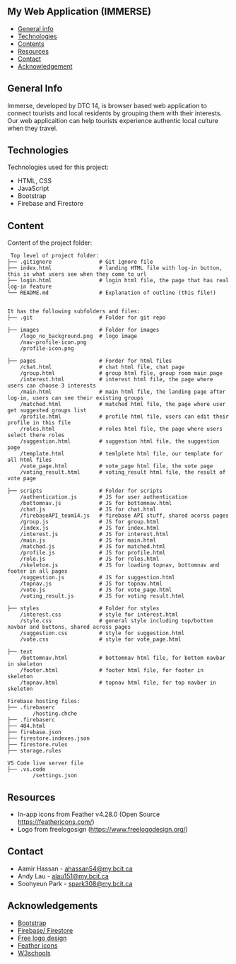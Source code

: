 ## My Web Application (IMMERSE)

* [General info](#general-info)
* [Technologies](#technologies)
* [Contents](#content)
* [Resources](#resources)
* [Contact](#contact)
* [Acknowledgement](#acknowledgements)



## General Info
Immerse, developed by DTC 14, is browser based web application to connect tourists and local residents by grouping them with their interests. <br>Our web applicaition can help tourists experience authentic local culture when they travel.

	
## Technologies
Technologies used for this project:
* HTML, CSS
* JavaScript
* Bootstrap 
* Firebase and Firestore
	
## Content
Content of the project folder:

```
 Top level of project folder: 
├── .gitignore               # Git ignore file
├── index.html               # landing HTML file with log-in button, this is what users see when they come to url
├── login.html               # login html file, the page that has real log-in feature
└── README.md                # Explanation of outline (this file!)


It has the following subfolders and files:
├── .git                     # Folder for git repo

├── images                   # Folder for images
    /logo_no_background.png  # logo image
    /nav-profile-icon.png
    /profile-icon.png

├── pages                    # Forder for html files
    /chat.html               # chat html file, chat page
    /group.html              # group html file, group room main page
    /interest.html           # interest html file, the page where users can choose 3 interests
    /main.html               # main html file, the landing page after log-in, users can see their existing groups
    /matched.html            # matched html file, the page where user get suggested groups list
    /profile.html            # profile html file, users can edit their profile in this file
    /roles.html              # roles html file, the page where users select there roles
    /suggestion.html         # suggestion html file, the suggestion page
    /template.html           # temlplete html file, our template for all html files
    /vote_page.html          # vote_page html file, the vote page
    /voting_result.html      # voting_result html file, the result of vote page

├── scripts                  # Folder for scripts
    /authentication.js       # JS for user authentication
    /bottomnav.js            # JS for bottomnav.html
    /chat.js                 # JS for chat.html
    /firebaseAPI_team14.js   # firebase API stuff, shared acorss pages
    /group.js                # JS for group.html
    /index.js                # JS for index.html
    /interest.js             # JS for interest.html
    /main.js                 # JS for main.html
    /matched.js              # JS for matched.html
    /profile.js              # JS for profile.html
    /role.js                 # JS for roles.html
    /skeleton.js             # JS for loading topnav, bottomnav and footer in all pages
    /suggestion.js           # JS for suggestion.html
    /topnav.js               # JS for topnav.html
    /vote.js                 # JS for vote_page.html
    /voting_result.js        # JS for voting result.html

├── styles                   # Folder for styles
    /interest.css            # style for interest.html
    /style.css               # general style including top/bottom navbar and buttons, shared across pages
    /suggestion.css          # style for suggestion.html
    /vote.css                # style for vote_page.html

├── text
    /bottomnav.html          # bottomnav html file, for bottom navbar in skeleton
    /footer.html             # footer html file, for footer in skeleton
    /topnav.html             # topnav html file, for top navber in skeleton

Firebase hosting files: 
├── .firebaserc
        /hosting.chche
├── .firebaserc
├── 404.html
├── firebase.json
├── firestore.indexes.json
├── firestore.rules
├── storage.rules

VS Code live server file
├── .vs.code
        /settings.json
```

## Resources
- In-app icons from Feather v4.28.0 (Open Source https://feathericons.com/)
- Logo from freelogosign (https://www.freelogodesign.org/)

## Contact
* Aamir Hassan - ahassan54@my.bcit.ca
* Andy Lau - alau151@my.bcit.ca
* Soohyeun Park - spark308@my.bcit.ca

## Acknowledgements
* <a href="https://getbootstrap.com/">Bootstrap</a>
* <a href="https://firebase.google.com/">Firebase/  Firestore</a>
* <a href="https://www.freelogodesign.org">Free logo design</a>
* <a href="https://feathericons.com/)">Feather icons</a> 
* <a href="https://www.w3schools.com/">W3schools</a>